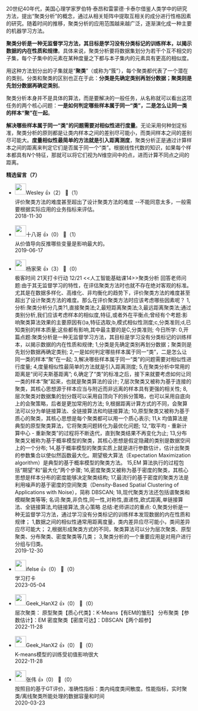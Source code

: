 20世纪40年代，美国心理学家罗伯特·泰昂和雷蒙德·卡泰尔借鉴人类学中的研究方法，提出“聚类分析”的概念，通过从相关矩阵中提取互相关的成分进行性格因素的研究。随着时间的推移，聚类分析的应用范围越来越广泛，逐渐演化成一种主要的机器学习方法。

**聚类分析是一种无监督学习方法，其目标是学习没有分类标记的训练样本，以揭示数据的内在性质和规律**。具体来说，聚类分析要将数据集划分为若干个互不相交的子集，每个子集中的元素在某种度量之下都与本子集内的元素具有更高的相似度。

用这种方法划分出的子集就是“**聚类**”（或称为“簇”），每个聚类都代表了一个潜在的类别。分类和聚类的区别也正在于此：**分类是先确定类别再划分数据；聚类则是先划分数据再确定类别**。

聚类分析本身并不是具体的算法，而是要解决的一般任务，从名称就可以看出这项任务的两个核心问题：**一是如何判定哪些样本属于同一“类”，二是怎么让同一类的样本“聚”在一起**。

**解决哪些样本属于同一“类”的问题需要对相似性进行度量**。无论采用何种划定标准，聚类分析的原则都是让类内样本之间的差别尽可能小，而类间样本之间的差别尽可能大。**度量相似性最简单的方法就是引入距离测度**，聚类分析正是通过计算样本之间的距离来判定它们是否属于同一个“类”。根据线性代数的知识，如果每个样本都具有$N$个特征，那就可以将它们视为$N$维空间中的点，进而计算不同点之间的距离。
<div><strong>精选留言（7）</strong></div><ul>
<li><img src="https://static001.geekbang.org/account/avatar/00/10/11/3c/56017025.jpg" width="30px"><span>Wesley</span> 👍（2） 💬（1）<div>评价聚类方法的难度甚至超出了设计聚类方法的难度
--不能同意太多，一般需要根据实际应用的业务指标来评估。</div>2018-11-30</li><br/><li><img src="https://static001.geekbang.org/account/avatar/00/0f/ac/5f/894761f8.jpg" width="30px"><span>十八哥</span> 👍（0） 💬（1）<div>从价值导向反推哪些变量是影响最大的。</div>2019-06-17</li><br/><li><img src="http://thirdwx.qlogo.cn/mmopen/vi_32/g1icQRbcv1QvJ5U8Cqk0ZqMH5PcMTXcZ8TpS5utE4SUzHcnJA3FYGelHykpzTfDh55ehE8JO9Zg9VGSJW7Wxibxw/132" width="30px"><span>杨家荣</span> 👍（3） 💬（0）<div>极客时间
21天打卡行动 12&#47;21
&lt;&lt;人工智能基础课14&gt;&gt;聚类分析
回答老师问题:由于其无监督学习的特性，在评估聚类方法时也就不存在绝对客观的标准。尤其是在数据多样化、高维化、非均衡化的趋势下，评价聚类方法的难度甚至超出了设计聚类方法的难度。那么在评价聚类方法时应该考虑哪些因素呢？
1,分析:聚类分析分几类?1,直接聚类法;2,最短距离聚类法;3,最远距离聚类法;通过类别分析,我们应该考虑样本的相似度,特征,或者外在平衡点;曾经有个考题:影响聚类算法效果的主要原因有()a,特征选取;b,模式相似性测度;c,分类准则;d,已知类别的样本质量;这些都有影响,其中最主要的是C,分类准则;
今日所学:
0,开篇点题:聚类分析是一种无监督学习方法，其目标是学习没有分类标记的训练样本，以揭示数据的内在性质和规律;
1,分类是先确定类别再划分数据；聚类则是先划分数据再确定类别;
2,一是如何判定哪些样本属于同一“类”，二是怎么让同一类的样本“聚”在一起;
3,解决哪些样本属于同一“类”的问题需要对相似性进行度量;
4,度量相似性最简单的方法就是引入距离测度;
5,在聚类分析中常用的距离是“闵可夫斯基距离”;
6,确定了“类”的标准之后，接下来就要考虑如何让同一类的样本“聚”起来，也就是聚类算法的设计;
7,层次聚类又被称为基于连接的聚类，其核心思想源于样本应当与附近而非远离的样本具有更强的相关性;
8,层次聚类对数据集的划分既可以采用自顶向下的拆分策略，也可以采用自底向上的会聚策略，后者是更加常用的方法;
9,根据距离计算方式的不同，会聚算法可以分为单链接算法、全链接算法和均链接算法;
10,原型聚类又被称为基于质心的聚类，其核心思想是每个聚类都可以用一个质心表示;
11,k 均值算法是典型的原型聚类算法，它将聚类问题转化为最优化问题;
12,“取平均 - 重新计算中心 - 重新聚类”的过程将不断迭代，直到聚类结果不再变化为止;
13,分布聚类又被称为基于概率模型的聚类，其核心思想是假定隐藏的类别是数据空间上的一个分布;
14,基于概率模型的聚类实质上就是进行参数估计，估计出聚类的参数集合以使似然函数最大化。期望极大算法（Expectation Maximization algorithm）是典型的基于概率模型的聚类方法。
15,EM 算法执行的过程包括“期望”和“最大化”两个步骤;
16,密度聚类又被称为基于密度的聚类，其核心思想是样本分布的密度能够决定聚类结构;
17,最流行的基于密度的聚类方法是利用噪声的基于密度的空间聚类（Density-Based Spatial Clustering of Applications with Noise），简称 DBSCAN;
18,现代聚类方法还包括谱聚类和模糊聚类等等;
名词:聚类,非负性,同一性,对称性,直递性,欧式距离,单链接算法、全链接算法,均链接算法,贪心策略
总结:老师讲过的重点:
0,聚类分析是一种无监督学习方法，通过学习没有分类标记的训练样本发现数据的内在性质和规律；
1,数据之间的相似性通常用距离度量，类内差异应尽可能小，类间差异应尽可能大；
2,根据形成聚类方式的不同，聚类算法可以分为层次聚类、原型聚类、分布聚类、密度聚类等几类；
3,聚类分析的一个重要应用是对用户进行分组与归类。</div>2019-12-30</li><br/><li><img src="https://static001.geekbang.org/account/avatar/00/26/eb/d7/90391376.jpg" width="30px"><span>ifelse</span> 👍（0） 💬（0）<div>学习打卡</div>2023-05-04</li><br/><li><img src="https://static001.geekbang.org/account/avatar/00/22/57/77/e094e9a9.jpg" width="30px"><span>Geek_HanX2</span> 👍（0） 💬（0）<div>层次聚类：
原型聚类【质心代类】：K-Means【有EM的雏形】
分布聚类【参数估计】：EM
密度聚类【密度可达】：DBSCAN【两个超参】</div>2022-11-28</li><br/><li><img src="https://static001.geekbang.org/account/avatar/00/22/57/77/e094e9a9.jpg" width="30px"><span>Geek_HanX2</span> 👍（0） 💬（0）<div>K-means模型的训练受初值影响很大</div>2022-11-28</li><br/><li><img src="https://static001.geekbang.org/account/avatar/00/0f/c6/e3/0c9526cf.jpg" width="30px"><span>张伟</span> 👍（0） 💬（0）<div>按照目的基于GT评价，准确性指标：类内纯度类间散度。性能指标，实时聚类&#47;离线聚类所能处理的数据容量和时间</div>2020-03-23</li><br/>
</ul>